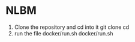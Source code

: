 # NLBM
1. Clone the repository and cd into it 
  git clone
  cd 
2. run the file docker/run.sh
  docker/run.sh
